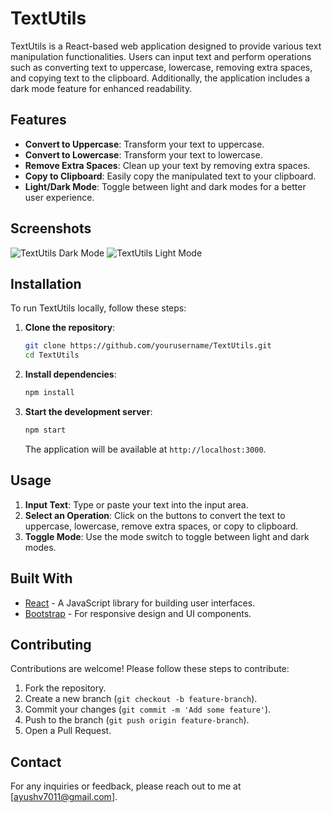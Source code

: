 # TextUtils

TextUtils is a React-based web application designed to provide various text manipulation functionalities. Users can input text and perform operations such as converting text to uppercase, lowercase, removing extra spaces, and copying text to the clipboard. Additionally, the application includes a dark mode feature for enhanced readability.

## Features

- **Convert to Uppercase**: Transform your text to uppercase.
- **Convert to Lowercase**: Transform your text to lowercase.
- **Remove Extra Spaces**: Clean up your text by removing extra spaces.
- **Copy to Clipboard**: Easily copy the manipulated text to your clipboard.
- **Light/Dark Mode**: Toggle between light and dark modes for a better user experience.

## Screenshots

![TextUtils Dark Mode]()
![TextUtils Light Mode]()

## Installation

To run TextUtils locally, follow these steps:

1. **Clone the repository**:
    ```sh
    git clone https://github.com/yourusername/TextUtils.git
    cd TextUtils
    ```

2. **Install dependencies**:
    ```sh
    npm install
    ```

3. **Start the development server**:
    ```sh
    npm start
    ```

    The application will be available at `http://localhost:3000`.

## Usage

1. **Input Text**: Type or paste your text into the input area.
2. **Select an Operation**: Click on the buttons to convert the text to uppercase, lowercase, remove extra spaces, or copy to clipboard.
3. **Toggle Mode**: Use the mode switch to toggle between light and dark modes.

## Built With

- [React](https://reactjs.org/) - A JavaScript library for building user interfaces.
- [Bootstrap](https://getbootstrap.com/) - For responsive design and UI components.

## Contributing

Contributions are welcome! Please follow these steps to contribute:

1. Fork the repository.
2. Create a new branch (`git checkout -b feature-branch`).
3. Commit your changes (`git commit -m 'Add some feature'`).
4. Push to the branch (`git push origin feature-branch`).
5. Open a Pull Request.


## Contact

For any inquiries or feedback, please reach out to me at [ayushv7011@gmail.com].


